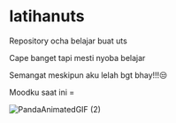 # latihanuts
Repository ocha belajar buat uts

Cape banget tapi mesti nyoba belajar 

Semangat meskipun aku lelah bgt bhay!!!😒

Moodku saat ini =

![PandaAnimatedGIF (2)](https://user-images.githubusercontent.com/93078587/199754287-0d4aa60f-7a2b-4cc0-b72d-f1ada0679c11.gif)
